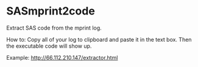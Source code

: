 SASmprint2code
============

Extract SAS code from the mprint log.

How to: Copy all of your log to clipboard and paste it in the text box. Then the executable code will show up.

Example: http://66.112.210.147/extractor.html 
